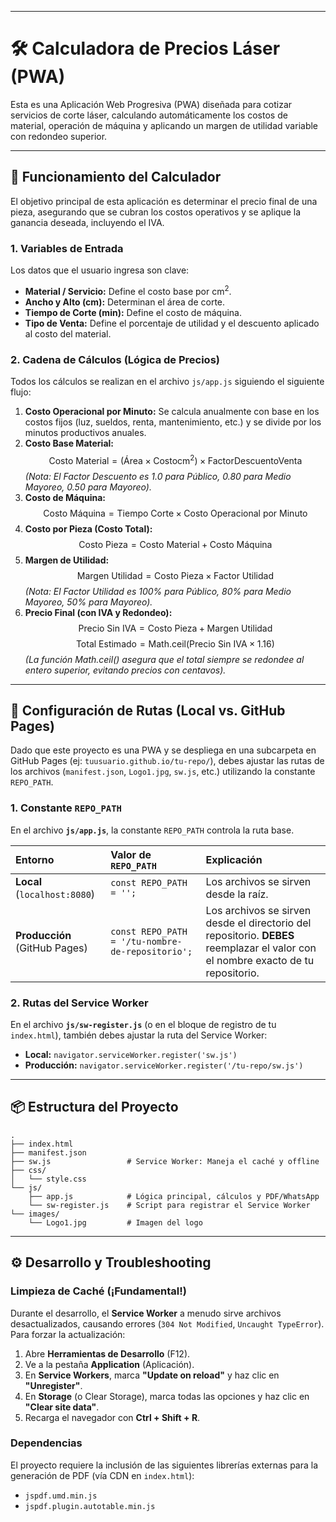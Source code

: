 -----

# 🛠️ Calculadora de Precios Láser (PWA)

Esta es una Aplicación Web Progresiva (PWA) diseñada para cotizar servicios de corte láser, calculando automáticamente los costos de material, operación de máquina y aplicando un margen de utilidad variable con redondeo superior.

-----

## 🚀 Funcionamiento del Calculador

El objetivo principal de esta aplicación es determinar el precio final de una pieza, asegurando que se cubran los costos operativos y se aplique la ganancia deseada, incluyendo el IVA.

### 1\. Variables de Entrada

Los datos que el usuario ingresa son clave:

  * **Material / Servicio:** Define el costo base por $\text{cm}^2$.
  * **Ancho y Alto ($\text{cm}$):** Determinan el área de corte.
  * **Tiempo de Corte ($\text{min}$):** Define el costo de máquina.
  * **Tipo de Venta:** Define el porcentaje de utilidad y el descuento aplicado al costo del material.

### 2\. Cadena de Cálculos (Lógica de Precios)

Todos los cálculos se realizan en el archivo `js/app.js` siguiendo el siguiente flujo:

1.  **Costo Operacional por Minuto:** Se calcula anualmente con base en los costos fijos (luz, sueldos, renta, mantenimiento, etc.) y se divide por los minutos productivos anuales.
2.  **Costo Base Material:**
    $$\text{Costo Material} = (\text{Área} \times \text{Costo}\text{cm}^2) \times \text{FactorDescuentoVenta}$$
    *(Nota: El Factor Descuento es 1.0 para Público, 0.80 para Medio Mayoreo, 0.50 para Mayoreo).*
3.  **Costo de Máquina:**
    $$\text{Costo Máquina} = \text{Tiempo Corte} \times \text{Costo Operacional por Minuto}$$
4.  **Costo por Pieza (Costo Total):**
    $$\text{Costo Pieza} = \text{Costo Material} + \text{Costo Máquina}$$
5.  **Margen de Utilidad:**
    $$\text{Margen Utilidad} = \text{Costo Pieza} \times \text{Factor Utilidad}$$
    *(Nota: El Factor Utilidad es 100% para Público, 80% para Medio Mayoreo, 50% para Mayoreo).*
6.  **Precio Final (con IVA y Redondeo):**
    $$\text{Precio Sin IVA} = \text{Costo Pieza} + \text{Margen Utilidad}$$
    $$\text{Total Estimado} = \text{Math.ceil}(\text{Precio Sin IVA} \times 1.16)$$
    *(La función $\text{Math.ceil()}$ asegura que el total siempre se redondee al entero superior, evitando precios con centavos).*

-----

## 🔧 Configuración de Rutas (Local vs. GitHub Pages)

Dado que este proyecto es una PWA y se despliega en una subcarpeta en GitHub Pages (ej: `tuusuario.github.io/tu-repo/`), debes ajustar las rutas de los archivos (`manifest.json`, `Logo1.jpg`, `sw.js`, etc.) utilizando la constante `REPO_PATH`.

### 1\. Constante `REPO_PATH`

En el archivo **`js/app.js`**, la constante `REPO_PATH` controla la ruta base.

| Entorno | Valor de `REPO_PATH` | Explicación |
| :--- | :--- | :--- |
| **Local** (`localhost:8080`) | `const REPO_PATH = '';` | Los archivos se sirven desde la raíz. |
| **Producción** (GitHub Pages) | `const REPO_PATH = '/tu-nombre-de-repositorio';` | Los archivos se sirven desde el directorio del repositorio. **DEBES** reemplazar el valor con el nombre exacto de tu repositorio. |

### 2\. Rutas del Service Worker

En el archivo **`js/sw-register.js`** (o en el bloque de registro de tu `index.html`), también debes ajustar la ruta del Service Worker:

  * **Local:** `navigator.serviceWorker.register('sw.js')`
  * **Producción:** `navigator.serviceWorker.register('/tu-repo/sw.js')`

-----

## 📦 Estructura del Proyecto

```
.
├── index.html
├── manifest.json
├── sw.js                 # Service Worker: Maneja el caché y offline
├── css/
│   └── style.css
└── js/
    ├── app.js            # Lógica principal, cálculos y PDF/WhatsApp
    └── sw-register.js    # Script para registrar el Service Worker
└── images/
    └── Logo1.jpg         # Imagen del logo
```

-----

## ⚙️ Desarrollo y Troubleshooting

### Limpieza de Caché (¡Fundamental\!)

Durante el desarrollo, el **Service Worker** a menudo sirve archivos desactualizados, causando errores (`304 Not Modified`, `Uncaught TypeError`). Para forzar la actualización:

1.  Abre **Herramientas de Desarrollo** (F12).
2.  Ve a la pestaña **Application** (Aplicación).
3.  En **Service Workers**, marca **"Update on reload"** y haz clic en **"Unregister"**.
4.  En **Storage** (o Clear Storage), marca todas las opciones y haz clic en **"Clear site data"**.
5.  Recarga el navegador con **Ctrl + Shift + R**.

### Dependencias

El proyecto requiere la inclusión de las siguientes librerías externas para la generación de PDF (vía CDN en `index.html`):

  * `jspdf.umd.min.js`
  * `jspdf.plugin.autotable.min.js`